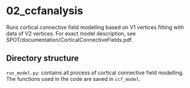 # 02_ccfanalysis

Runs cortical connective field modelling based on V1 vertices fitting with data of V2 vertices. For exact model description, see SPOT/documentation/CorticalConnectiveFields.pdf.

## Directory structure

`run_model.py`: contains all process of cortical connective field modelling. The functions used in the code are saved in `ccf_model`.

